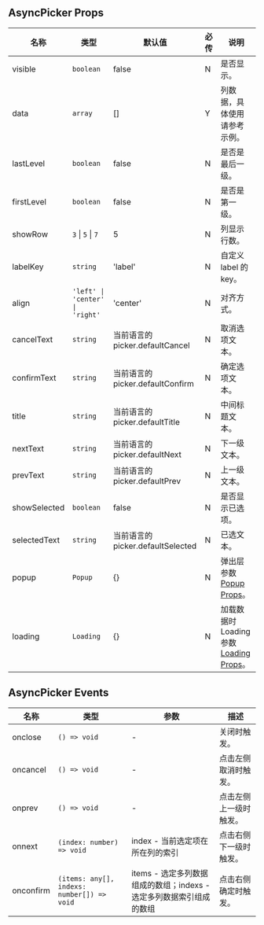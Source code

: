 ## AsyncPicker Props

| 名称         | 类型                            | 默认值                            | 必传 | 说明                                                                                          |
| ------------ | ------------------------------- | --------------------------------- | ---- | --------------------------------------------------------------------------------------------- |
| visible      | `boolean`                       | false                             | N    | 是否显示。                                                                                    |
| data         | `array`                         | []                                | Y    | 列数据，具体使用请参考示例。                                                                  |
| lastLevel    | `boolean`                       | false                             | N    | 是否是最后一级。                                                                              |
| firstLevel   | `boolean`                       | false                             | N    | 是否是第一级。                                                                                |
| showRow      | `3` \| `5` \| `7`               | 5                                 | N    | 列显示行数。                                                                                  |
| labelKey     | `string`                        | 'label'                           | N    | 自定义 label 的 key。                                                                         |
| align        | `'left' \| 'center' \| 'right'` | 'center'                          | N    | 对齐方式。                                                                                    |
| cancelText   | `string`                        | 当前语言的 picker.defaultCancel   | N    | 取消选项文本。                                                                                |
| confirmText  | `string`                        | 当前语言的 picker.defaultConfirm  | N    | 确定选项文本。                                                                                |
| title        | `string`                        | 当前语言的 picker.defaultTitle    | N    | 中间标题文本。                                                                                |
| nextText     | `string`                        | 当前语言的 picker.defaultNext     | N    | 下一级文本。                                                                                  |
| prevText     | `string`                        | 当前语言的 picker.defaultPrev     | N    | 上一级文本。                                                                                  |
| showSelected | `boolean`                       | false                             | N    | 是否显示已选项。                                                                              |
| selectedText | `string`                        | 当前语言的 picker.defaultSelected | N    | 已选文本。                                                                                    |
| popup        | `Popup`                         | {}                                | N    | 弹出层参数 [Popup Props](https://stdf.design/#/components?nav=popup&tab=1)。                  |
| loading      | `Loading`                       | {}                                | N    | 加载数据时 Loading 参数 [Loading Props](https://stdf.design/#/components?nav=loading&tab=1)。 |

## AsyncPicker Events

| 名称      | 类型                                       | 参数                                                                | 描述                   |
| --------- | ------------------------------------------ | ------------------------------------------------------------------- | ---------------------- |
| onclose   | `() => void`                               | -                                                                   | 关闭时触发。           |
| oncancel  | `() => void`                               | -                                                                   | 点击左侧取消时触发。   |
| onprev    | `() => void`                               | -                                                                   | 点击左侧上一级时触发。 |
| onnext    | `(index: number) => void`                  | index - 当前选定项在所在列的索引                                    | 点击右侧下一级时触发。 |
| onconfirm | `(items: any[], indexs: number[]) => void` | items - 选定多列数据组成的数组；indexs - 选定多列数据索引组成的数组 | 点击右侧确定时触发。   |
